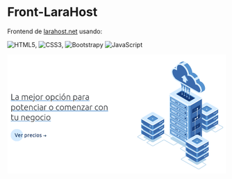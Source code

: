 # Front-LaraHost
Frontend de [larahost.net](https://www.larahost.net)  usando:

![HTML5](https://img.shields.io/badge/html5-%23E34F26.svg?style=for-the-badge&logo=html5&logoColor=white),
![CSS3](https://img.shields.io/badge/css3-%231572B6.svg?style=for-the-badge&logo=css3&logoColor=white),
![Bootstrap](https://img.shields.io/badge/bootstrap-%23563D7C.svg?style=for-the-badge&logo=bootstrap&logoColor=white)y
![JavaScript](https://img.shields.io/badge/javascript-%23323330.svg?style=for-the-badge&logo=javascript&logoColor=%23F7DF1E)

<img src="./example.png">




